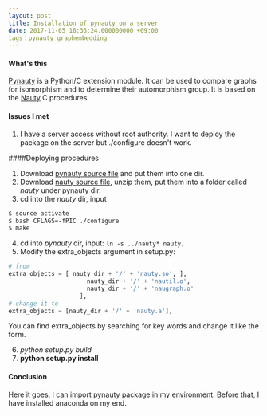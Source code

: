```yaml
---
layout: post
title: Installation of pynauty on a server
date: 2017-11-05 16:36:24.000000000 +09:00
tags：pynauty graphembedding
---
```


#### What's this

[Pynauty](https://web.cs.dal.ca/~peter/software/pynauty/html/index.html) is a Python/C extension module. It can be used to compare graphs for isomorphism and to determine their automorphism group. It is based on the [Nauty](http://www3.cs.stonybrook.edu/~algorith/implement/nauty/implement.shtml) C procedures.

#### Issues I met
1. I have a server access without root authority. I want to deploy the package on the server but ./configure doesn't work.

####Deploying procedures
1. Download [pynauty source file](https://github.com/katsiatyna/pynauty_0.6.0-modification) and put them into one dir.
2. Download [nauty source file](http://users.cecs.anu.edu.au/~bdm/nauty/), unzip them, put them into a folder called *nauty* under pynauty dir.
3. cd into the *nauty* dir, input
```bash
$ source activate
$ bash CFLAGS=-fPIC ./configure
$ make
```
4. cd into *pynauty* dir, input:
`ln -s ../nauty* nauty]`
5. Modify the extra_objects argument in setup.py:

```python
# from
extra_objects = [ nauty_dir + '/' + 'nauty.so', ],
                      nauty_dir + '/' + 'nautil.o',
                      nauty_dir + '/' + 'naugraph.o'
                    ],
# change it to
extra_objects = [nauty_dir + '/' + 'nauty.a'],
```
You can find extra_objects by searching for key words and change it like the form.

6. *python setup.py build*
7. **python setup.py install**


#### Conclusion

Here it goes, I can import pynauty package in my environment. Before that, I have installed anaconda on my end.
